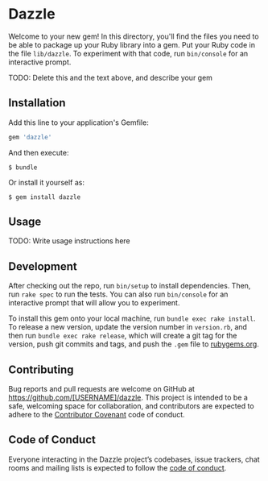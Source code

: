 # Dazzle

Welcome to your new gem! In this directory, you'll find the files you need to be able to package up your Ruby library into a gem. Put your Ruby code in the file `lib/dazzle`. To experiment with that code, run `bin/console` for an interactive prompt.

TODO: Delete this and the text above, and describe your gem

## Installation

Add this line to your application's Gemfile:

```ruby
gem 'dazzle'
```

And then execute:

    $ bundle

Or install it yourself as:

    $ gem install dazzle

## Usage

TODO: Write usage instructions here

## Development

After checking out the repo, run `bin/setup` to install dependencies. Then, run `rake spec` to run the tests. You can also run `bin/console` for an interactive prompt that will allow you to experiment.

To install this gem onto your local machine, run `bundle exec rake install`. To release a new version, update the version number in `version.rb`, and then run `bundle exec rake release`, which will create a git tag for the version, push git commits and tags, and push the `.gem` file to [rubygems.org](https://rubygems.org).

## Contributing

Bug reports and pull requests are welcome on GitHub at https://github.com/[USERNAME]/dazzle. This project is intended to be a safe, welcoming space for collaboration, and contributors are expected to adhere to the [Contributor Covenant](http://contributor-covenant.org) code of conduct.

## Code of Conduct

Everyone interacting in the Dazzle project’s codebases, issue trackers, chat rooms and mailing lists is expected to follow the [code of conduct](https://github.com/[USERNAME]/dazzle/blob/master/CODE_OF_CONDUCT.md).
